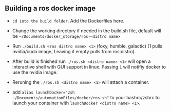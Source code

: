 
## Building a ros docker image

- `cd into the build folder`. Add the Dockerfiles here.

- Change the working directory if needed in the build.sh file, default will be `~/Documents/docker_storage/ros-<distro name>`

- Run `./build.sh <ros distro name> <1>` (foxy, humble, galactic) (1 pulls nvidia/cuda image, Leaving it empty pulls from ros:distro).

- After build is finished run `./ros.sh <distro name> <1>` will open a interactive shell with GUI support in linux. Passing `1` will notifiy docker to use the nvidia image.

- Reruning the `./ros.sh <distro name> <1>` will attach a container.

- add `alias launchDocker="zsh ~/Documents/automationFiles/docker/ros.sh"` to your bashrc/zshrc to launch your container with `launchDocker <distro name> <1>`.

